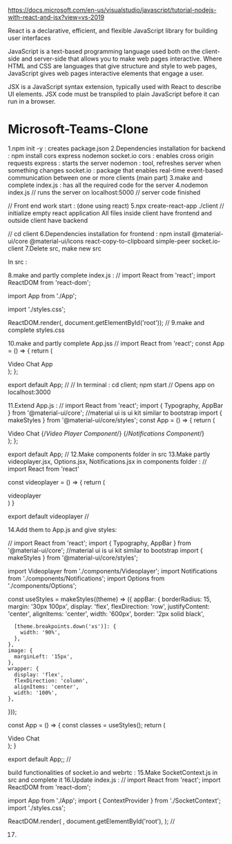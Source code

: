 https://docs.microsoft.com/en-us/visualstudio/javascript/tutorial-nodejs-with-react-and-jsx?view=vs-2019

React is a declarative, efficient, and flexible JavaScript library for building user interfaces

JavaScript is a text-based programming language used both on the client-side and server-side that allows you to make web pages interactive. Where HTML and CSS are languages that give structure and style to web pages, JavaScript gives web pages interactive elements that engage a user.

JSX is a JavaScript syntax extension, typically used with React to describe UI elements. JSX code must be transpiled to plain JavaScript before it can run in a browser.
# Microsoft-Teams-Clone 
1.npm init -y : creates package.json
2.Dependencies installation for backend : npm install cors express nodemon socket.io 
cors : enables cross origin requests
express : starts the server
nodemon : tool, refreshes server when something changes
socket.io : package that enables real-time event-based communication between one or more clients (main part)
3.make and complete index.js : has all the required code for the server
4.nodemon index.js // runs the server on localhost:5000
// server code finished


// Front end work start : (done using react)
5.npx create-react-app ./client // initialize empty react application
All files inside client have frontend and outside client have backend

// cd client
6.Dependencies installation for frontend :  npm install @material-ui/core @material-ui/icons react-copy-to-clipboard simple-peer socket.io-client 
7.Delete src, make new src

In src : 

8.make and partly complete index.js :
//
import React from 'react';
import ReactDOM from 'react-dom';

import App from './App';

import './styles.css';

ReactDOM.render(<App />, document.getElementById('root'));
//
9.make and complete styles.css

10.make and partly complete App.jss
//
import React from 'react';
const App = () => {
    return (
        <div>
            Video Chat App
        </div>
    );
  };

export default App;
//
// In terminal : cd client; npm start
// Opens app on localhost:3000

11.Extend App.js :
//
import React from 'react';
import { Typography, AppBar } from '@material-ui/core'; //material ui is ui kit similar to bootstrap
import { makeStyles } from '@material-ui/core/styles';
const App = () => {
    return (
        <div>
            <AppBar position="static" color="inherit">
            <Typography variant="h2" align="center">Video Chat</Typography>
            </AppBar>
            {/*Video Player Component*/}
            {/*Notifications Component*/}
        </div>
    );
  };

export default App;
//
12.Make components folder in src
13.Make partly videoplayer.jsx, Options.jsx, Notifications.jsx in components folder : 
//
import React from 'react'

const videoplayer = () => {
    return (
        <div>
            videoplayer
        </div>
    )
}

export default videoplayer
//

14.Add them to App.js and give styles:

//
import React from 'react';
import { Typography, AppBar } from '@material-ui/core'; //material ui is ui kit similar to bootstrap
import { makeStyles } from '@material-ui/core/styles';

import Videoplayer from './components/Videoplayer';
import Notifications from './components/Notifications';
import Options from './components/Options';

const useStyles = makeStyles((theme) => ({
    appBar: {
      borderRadius: 15,
      margin: '30px 100px',
      display: 'flex',
      flexDirection: 'row',
      justifyContent: 'center',
      alignItems: 'center',
      width: '600px',
      border: '2px solid black',
  
      [theme.breakpoints.down('xs')]: {
        width: '90%',
      },
    },
    image: {
      marginLeft: '15px',
    },
    wrapper: {
      display: 'flex',
      flexDirection: 'column',
      alignItems: 'center',
      width: '100%',
    },
  }));

  
const App = () => {
    const classes = useStyles();
    return (
        <div className={classes.wrapper}>
            <AppBar className={classes.appBar} position="static" color="inherit">
            <Typography variant="h2" align="center">Video Chat</Typography>
            </AppBar>
            <Videoplayer />
            <Options>
                <Notifications />
            </Options>
        </div>
    );
  }

export default App;;
//

build functionalities of socket.io and webrtc :
15.Make SocketContext.js in src and complete it
16.Update index.js :
//
import React from 'react';
import ReactDOM from 'react-dom';

import App from './App';
import { ContextProvider } from './SocketContext';
import './styles.css';

ReactDOM.render(
    <ContextProvider>
      <App />
    </ContextProvider>,
    document.getElementById('root'),
  );
//

17.
